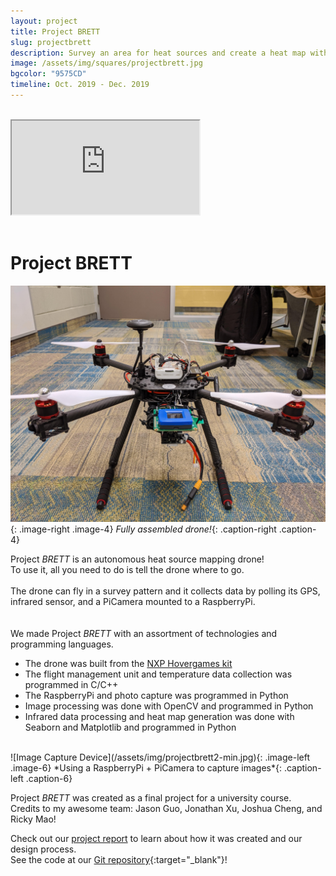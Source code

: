 ```yaml
---
layout: project
title: Project BRETT
slug: projectbrett
description: Survey an area for heat sources and create a heat map with a drone!
image: /assets/img/squares/projectbrett.jpg
bgcolor: "9575CD"
timeline: Oct. 2019 - Dec. 2019
---
```


<section name="demo" id="demo" class="content-section-b">
    <br>
    <div class="video-container">
        <iframe
        src="https://www.youtube.com/embed/El_kEeH8zig"
        allowfullscreen="true"
        mozallowfullscreen="true"
        msallowfullscreen="true"
        oallowfullscreen="true"
        webkitallowfullscreen="true">
        </iframe>
    </div>  
    <br>
</section>

# Project BRETT

![Project BRETT](/assets/img/projectbrett1-min.jpg){: .image-right .image-4}
*Fully assembled drone!*{: .caption-right .caption-4}

Project *BRETT* is an autonomous heat source mapping drone!  
To use it, all you need to do is tell the drone where to go.  
<br>
The drone can fly in a survey pattern and it collects data by polling its GPS, infrared sensor, and a PiCamera mounted to a RaspberryPi.  
<br>
<br>
We made Project *BRETT* with an assortment of technologies and programming languages.
* The drone was built from the [NXP Hovergames kit](https://www.hovergames.com/Technology)
* The flight management unit and temperature data collection was programmed in C/C++
* The RaspberryPi and photo capture was programmed in Python
* Image processing was done with OpenCV and programmed in Python
* Infrared data processing and heat map generation was done with Seaborn and Matplotlib and programmed in Python

<br>
![Image Capture Device](/assets/img/projectbrett2-min.jpg){: .image-left .image-6}
*Using a RaspberryPi + PiCamera to capture images*{: .caption-left .caption-6}

Project *BRETT* was created as a final project for a university course.  
Credits to my awesome team: Jason Guo, Jonathan Xu, Joshua Cheng, and Ricky Mao! <br>


Check out our [project report](/assets/docs/Project-Brett-Final-Report.pdf) to learn about how it was created and our design process.  
See the code at our [Git repository](https://git.uwaterloo.ca/j885chen/BRETT-SE101){:target="_blank"}!
